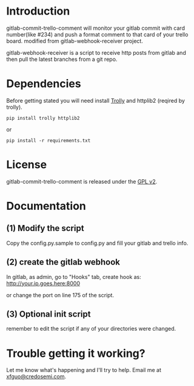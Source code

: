 # Introduction

gitlab-commit-trello-comment will monitor your gitlab commit with card number(like #234) and push a format comment to that card of your trello board.
modified from gitlab-webhook-receiver project.

gitlab-webhook-receiver is a script to receive http posts from gitlab and then
pull the latest branches from a git repo.

# Dependencies

Before getting stated you will need install [Trolly](https://github.com/plish/Trolly) and httplib2 (reqired by trolly).

    pip install trolly httplib2

or

    pip install -r requirements.txt


# License

gitlab-commit-trello-comment is released under the [GPL v2](http://www.gnu.org/licenses/gpl-2.0.html).

# Documentation

(1) Modify the script
---------------------

Copy the config.py.sample to config.py and fill your gitlab and trello info.

(2) create the gitlab webhook
-----------------------------

In gitlab, as admin, go to "Hooks" tab, create hook as: http://your.ip.goes.here:8000

or change the port on line 175 of the script.

(3) Optional init script
------------------------

remember to edit the script if any of your directories were changed.

# Trouble getting it working?

Let me know what's happening and I'll try to help. Email me at xfguo@credosemi.com.

